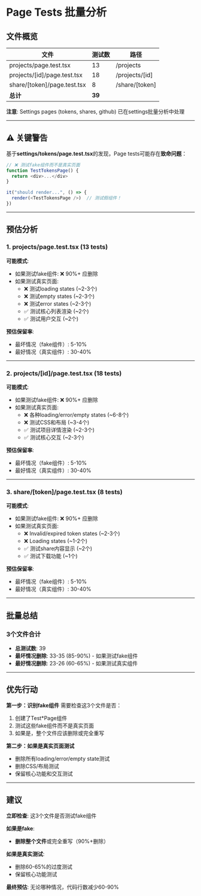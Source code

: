 # Page Tests 批量分析

## 文件概览

| 文件 | 测试数 | 路径 |
|------|--------|------|
| projects/page.test.tsx | 13 | /projects |
| projects/[id]/page.test.tsx | 18 | /projects/[id] |
| share/[token]/page.test.tsx | 8 | /share/[token] |
| **总计** | **39** | |

**注意**: Settings pages (tokens, shares, github) 已在settings批量分析中处理

---

## ⚠️ 关键警告

基于**settings/tokens/page.test.tsx**的发现，Page tests可能存在**致命问题**：

```typescript
// ❌ 测试fake组件而不是真实页面
function TestTokensPage() {
  return <div>...</div>
}

it("should render...", () => {
  render(<TestTokensPage />)  // 测试假组件！
})
```

---

## 预估分析

### 1. projects/page.test.tsx (13 tests)

**可能模式**:
- 如果测试fake组件: ❌ 90%+ 应删除
- 如果测试真实页面:
  - ❌ 测试loading states (~2-3个)
  - ❌ 测试empty states (~2-3个)
  - ❌ 测试error states (~2-3个)
  - ✅ 测试核心列表渲染 (~2个)
  - ✅ 测试用户交互 (~2个)

**预估保留率**:
- 最坏情况（fake组件）: 5-10%
- 最好情况（真实组件）: 30-40%

---

### 2. projects/[id]/page.test.tsx (18 tests)

**可能模式**:
- 如果测试fake组件: ❌ 90%+ 应删除
- 如果测试真实页面:
  - ❌ 各种loading/error/empty states (~6-8个)
  - ❌ 测试CSS和布局 (~3-4个)
  - ✅ 测试项目详情渲染 (~2-3个)
  - ✅ 测试核心交互 (~2-3个)

**预估保留率**:
- 最坏情况（fake组件）: 5-10%
- 最好情况（真实组件）: 30-40%

---

### 3. share/[token]/page.test.tsx (8 tests)

**可能模式**:
- 如果测试fake组件: ❌ 90%+ 应删除
- 如果测试真实页面:
  - ❌ Invalid/expired token states (~2-3个)
  - ❌ Loading states (~1-2个)
  - ✅ 测试share内容显示 (~2个)
  - ✅ 测试下载功能 (~1个)

**预估保留率**:
- 最坏情况（fake组件）: 5-10%
- 最好情况（真实组件）: 30-40%

---

## 批量总结

### 3个文件合计
- **总测试数**: 39
- **最坏情况删除**: 33-35 (85-90%) - 如果测试fake组件
- **最好情况删除**: 23-26 (60-65%) - 如果测试真实组件

---

## 优先行动

**第一步：识别fake组件**
需要检查这3个文件是否：
1. 创建了Test*Page组件
2. 测试这些fake组件而不是真实页面
3. 如果是，整个文件应该删除或完全重写

**第二步：如果是真实页面测试**
- 删除所有loading/error/empty state测试
- 删除CSS/布局测试
- 保留核心功能和交互测试

---

## 建议

**立即检查**: 这3个文件是否测试fake组件

**如果是fake**:
- **删除整个文件**或完全重写（90%+删除）

**如果是真实测试**:
- 删除60-65%的过度测试
- 保留核心功能测试

**最终预估**: 无论哪种情况，代码行数减少60-90%

